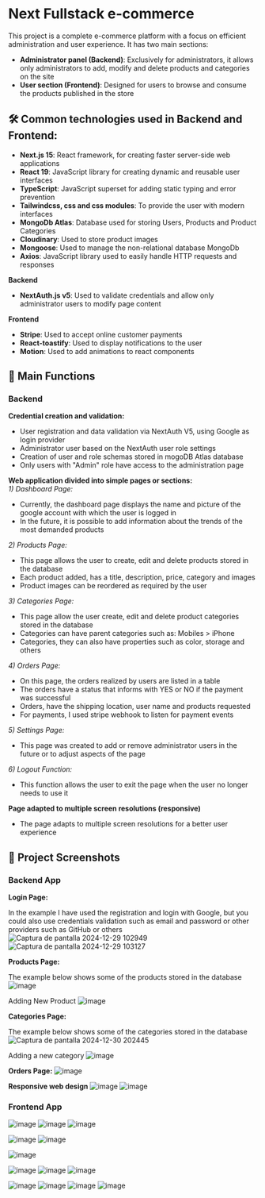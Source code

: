 # Next Fullstack e-commerce

This project is a complete e-commerce platform with a focus on efficient administration and user experience. It has two main sections:
- **Administrator panel (Backend)**: Exclusively for administrators, it allows only administrators to add, modify and delete products and categories on the site
- **User section (Frontend)**: Designed for users to browse and consume the products published in the store

## 🛠️ Common technologies used in Backend and Frontend:
- **Next.js 15**: React framework, for creating faster server-side web applications
- **React 19**: JavaScript library for creating dynamic and reusable user interfaces
- **TypeScript**: JavaScript superset for adding static typing and error prevention
- **Tailwindcss, css and css modules**: To provide the user with modern interfaces
- **MongoDb Atlas**: Database used for storing Users, Products and Product Categories
- **Cloudinary**: Used to store product images
- **Mongoose**: Used to manage the non-relational database MongoDb
- **Axios**: JavaScript library used to easily handle HTTP requests and responses

**Backend**
- **NextAuth.js v5**: Used to validate credentials and allow only administrator users to modify page content

**Frontend**
- **Stripe**: Used to accept online customer payments
- **React-toastify**: Used to display notifications to the user
- **Motion**: Used to add animations to react components

## 🚀 Main Functions
### Backend

**Credential creation and validation:**
- User registration and data validation via NextAuth V5, using Google as login provider
- Administrator user based on the NextAuth user role settings
- Creation of user and role schemas stored in mogoDB Atlas database
- Only users with "Admin" role have access to the administration page

**Web application divided into simple pages or sections:** <br/>
*1) Dashboard Page:*
- Currently, the dashboard page displays the name and picture of the google account with which the user is logged in
- In the future, it is possible to add information about the trends of the most demanded products

*2) Products Page:*
- This page allows the user to create, edit and delete products stored in the database
- Each product added, has a title, description, price, category and images
- Product images can be reordered as required by the user

*3) Categories Page:*
- This page allow the user create, edit and delete product categories stored in the database
- Categories can have parent categories such as: Mobiles > iPhone
- Categories, they can also have properties such as color, storage and others

*4) Orders Page:*
- On this page, the orders realized by users are listed in a table
- The orders have a status that informs with YES or NO if the payment was successful
- Orders, have the shipping location, user name and products requested
- For payments, I used stripe webhook to listen for payment events

*5) Settings Page:*
- This page was created to add or remove administrator users in the future or to adjust aspects of the page

*6) Logout Function:*
- This function allows the user to exit the page when the user no longer needs to use it

**Page adapted to multiple screen resolutions (responsive)**
- The page adapts to multiple screen resolutions for a better user experience

## 📸 Project Screenshots
### Backend App
**Login Page:**

In the example I have used the registration and login with Google, but you could also use credentials validation such as email and password or other providers such as GitHub or others
![Captura de pantalla 2024-12-29 102949](https://github.com/user-attachments/assets/54080ce7-de5f-4183-953c-015714dea98c)
![Captura de pantalla 2024-12-29 103127](https://github.com/user-attachments/assets/c7549622-619f-4711-8faf-4e5219fa2903)

**Products Page:**

The example below shows some of the products stored in the database
![image](https://github.com/user-attachments/assets/a25616c2-e632-4035-b70e-0a6f1fb5a335)

Adding New Product
![image](https://github.com/user-attachments/assets/da7c04b2-c04e-4249-a862-d05632647d70)

**Categories Page:**

The example below shows some of the categories stored in the database
![Captura de pantalla 2024-12-30 202445](https://github.com/user-attachments/assets/e111c115-c19a-4856-bd1d-2aad63eea172)

Adding a new category
![image](https://github.com/user-attachments/assets/dc5903e9-c916-4d08-9f0a-c8ec310bd1f1)

**Orders Page:**
![image](https://github.com/user-attachments/assets/6097c882-28eb-4a4b-85b8-406c88df098a)

**Responsive web design**
![image](https://github.com/user-attachments/assets/6cf125e9-3334-420b-9b1e-b09d48f4d477)
![image](https://github.com/user-attachments/assets/dbdb97c7-747e-42ad-b9ec-680bff4f87ed)

### Frontend App
![image](https://github.com/user-attachments/assets/e9004dbb-1c72-4bfc-9439-e6139fcd28a7)
![image](https://github.com/user-attachments/assets/0df28ca9-9da1-4460-95dd-f178049b5914)
![image](https://github.com/user-attachments/assets/01bf54a4-9f4e-47e2-9ee4-67ab8f7b13c5)

![image](https://github.com/user-attachments/assets/60d48bcf-865f-48d4-b06f-5f8debfa0e6b)
![image](https://github.com/user-attachments/assets/8fdb79d8-dd71-4d38-b82f-fd6d10c015a3)

![image](https://github.com/user-attachments/assets/4ca107b1-db1b-4e3e-91ac-6b4c2e9da4ea)

![image](https://github.com/user-attachments/assets/79060ea1-6a78-48e4-9986-b6f8cec39cf9)
![image](https://github.com/user-attachments/assets/9f19207e-4779-4bb6-8db3-40b086c34cdf)
![image](https://github.com/user-attachments/assets/7d73d6b7-1c33-46c0-8671-dec01dbdb9e3)

![image](https://github.com/user-attachments/assets/9218435c-79e0-4351-9efe-900d1d808685)
![image](https://github.com/user-attachments/assets/1fc99b76-b771-46d7-b47b-5204ffb6e002)
![image](https://github.com/user-attachments/assets/a0f9f6d5-5f20-46e7-9d38-92745ea16ee2)
![image](https://github.com/user-attachments/assets/3633f397-682f-4cac-9201-c5d89145a68c)


